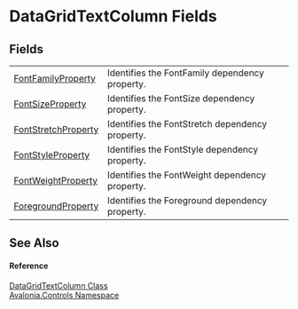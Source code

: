 # DataGridTextColumn Fields




## Fields
<table>
<tr>
<td><a href="F_Avalonia_Controls_DataGridTextColumn_FontFamilyProperty">FontFamilyProperty</a></td>
<td>Identifies the FontFamily dependency property.</td>
</tr>
<tr>
<td><a href="F_Avalonia_Controls_DataGridTextColumn_FontSizeProperty">FontSizeProperty</a></td>
<td>Identifies the FontSize dependency property.</td>
</tr>
<tr>
<td><a href="F_Avalonia_Controls_DataGridTextColumn_FontStretchProperty">FontStretchProperty</a></td>
<td>Identifies the FontStretch dependency property.</td>
</tr>
<tr>
<td><a href="F_Avalonia_Controls_DataGridTextColumn_FontStyleProperty">FontStyleProperty</a></td>
<td>Identifies the FontStyle dependency property.</td>
</tr>
<tr>
<td><a href="F_Avalonia_Controls_DataGridTextColumn_FontWeightProperty">FontWeightProperty</a></td>
<td>Identifies the FontWeight dependency property.</td>
</tr>
<tr>
<td><a href="F_Avalonia_Controls_DataGridTextColumn_ForegroundProperty">ForegroundProperty</a></td>
<td>Identifies the Foreground dependency property.</td>
</tr>
</table>

## See Also


#### Reference
<a href="T_Avalonia_Controls_DataGridTextColumn">DataGridTextColumn Class</a>  
<a href="N_Avalonia_Controls">Avalonia.Controls Namespace</a>  

